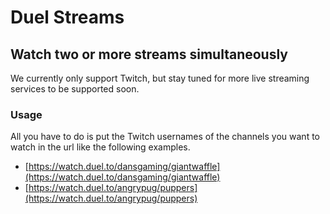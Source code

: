 # Duel Streams

## Watch two or more streams simultaneously
We currently only support Twitch, but stay tuned for more live streaming services to be supported soon.

### Usage
All you have to do is put the Twitch usernames of the channels you want to watch in the url like the following examples.
- [https://watch.duel.to/dansgaming/giantwaffle](https://watch.duel.to/dansgaming/giantwaffle)
- [https://watch.duel.to/angrypug/puppers](https://watch.duel.to/angrypug/puppers)